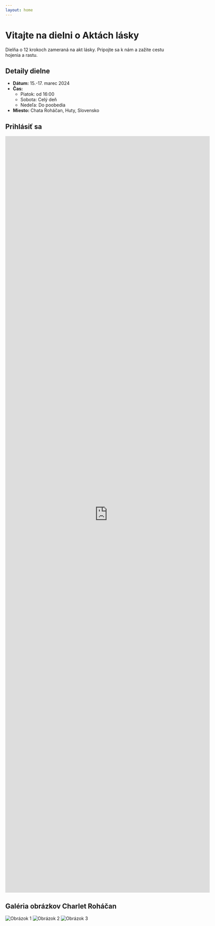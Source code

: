 ```yaml
---
layout: home
---
```


# Vitajte na dielni o Aktách lásky

Dielňa o 12 krokoch zameraná na akt lásky. Pripojte sa k nám a zažite cestu hojenia a rastu.

## Detaily dielne

- **Dátum:** 15.-17. marec 2024
- **Čas:** 
  - Piatok: od 16:00
  - Sobota: Celý deň
  - Nedeľa: Do poobedia
- **Miesto:** Chata Roháčan, Huty, Slovensko

## Prihlásiť sa

<iframe src="https://docs.google.com/forms/d/e/1FAIpQLSdOUZKYNkWmgI00q2L0rXRZeBaMqCgz4hMhGTgNY9YjedDtbA/viewform?embedded=true" width="640" height="2366" frameborder="0" marginheight="0" marginwidth="0">Načítava sa…</iframe>

## Galéria obrázkov Charlet Roháčan

![Obrázok 1](/assets/images/charlet-img1.jpg)
![Obrázok 2](/assets/images/charlet-img2.jpg)
![Obrázok 3](/assets/images/charlet-img3.jpg)

